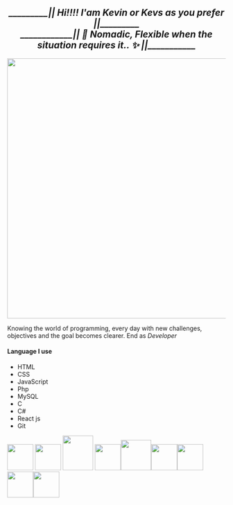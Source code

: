<h2 align="center" > <i>_________|| Hi!!!! I'am Kevin or Kevs as you prefer ||_________<br> ____________|| 🍃 Nomadic, Flexible when the situation requires it.. ✨ ||___________</i></h2>
<div align="center">
  
  <img src="https://user-images.githubusercontent.com/107918168/178613609-793e0058-c4cd-487a-a0b6-f92ce70ef7fd.gif"  width="600"/>  
  <div align="left">
    <p>Knowing the world of programming, every day with new challenges, objectives and the goal becomes clearer. End as<i> Developer </i></p>
    <h4>Language I use </h4>
    <ul>
      <li>HTML</li>
      <li>CSS</li>
      <li>JavaScript</li>
      <li>Php</li>
      <li>MySQL</li>
      <li>C</li>
      <li>C#</li>
      <li>React js</li>
      <li>Git</li>
    </ul>
  <a><img width="60" height="60"src="https://user-images.githubusercontent.com/107918168/178628919-8391fb4f-2b9f-4132-a694-de8ea6c43795.png"/></a> <a><img width="60" height="60" src="https://user-images.githubusercontent.com/107918168/178629558-57c23c36-1b79-4fe8-a5a3-c611f51e8222.png"/></a>  <a><img width="70" height="80" src="https://user-images.githubusercontent.com/107918168/178630146-a66fe33c-7844-4718-8703-2a7375c0d91b.png"/></a> <a><img width="60" height="60" src="https://user-images.githubusercontent.com/107918168/178630399-1fb458f5-1b59-484f-bec7-cecb305f3471.png"/></a><a><img width="70" height="70" src="https://user-images.githubusercontent.com/107918168/178629263-de66a5e4-c918-477d-988d-d52700c50785.png"/></a><a><img width="60" height="60" src="https://img2.freepnges.com/20171217/033/av2bv0zlf.webp"></a><a><img width="60" height="60" src="https://upload.wikimedia.org/wikipedia/commons/4/4f/Csharp_Logo.png"></a><a><img width="60" height="60" src="https://upload.wikimedia.org/wikipedia/commons/thumb/a/a7/React-icon.svg/2300px-React-icon.svg.png"></a><a><img width="60" height="60" src="https://git-scm.com/images/logos/downloads/Git-Icon-1788C.png"></a>
  </div>
</div>

<!--
**KevsCha/KevsCha** is a ✨ _special_ ✨ repository because its `README.md` (this file) appears on your GitHub profile.

